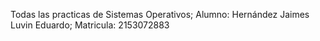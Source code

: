 Todas las practicas de Sistemas Operativos;
Alumno: Hernández Jaimes Luvin Eduardo;
Matricula: 2153072883
